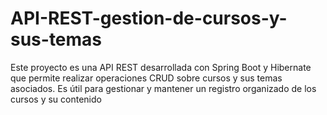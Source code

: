 # API-REST-gestion-de-cursos-y-sus-temas
Este proyecto es una API REST desarrollada con Spring Boot y Hibernate que permite realizar operaciones CRUD sobre cursos y sus temas asociados. Es útil para gestionar y mantener un registro organizado de los cursos y su contenido
